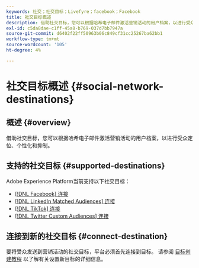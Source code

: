```yaml
---
keywords: 社交；社交目标；Livefyre；facebook；Facebook
title: 社交目标概述
description: 借助社交目标，您可以根据哈希电子邮件激活营销活动的用户档案，以进行受众定位、个性化和抑制。
exl-id: c5da8dae-c1ff-45a8-b769-037d7bb7947a
source-git-commit: d6402f22ff50963b06c849cf31cc25267ba62bb1
workflow-type: tm+mt
source-wordcount: '105'
ht-degree: 4%

---
```


# 社交目标概述 {#social-network-destinations}

## 概述 {#overview}

借助社交目标，您可以根据哈希电子邮件激活营销活动的用户档案，以进行受众定位、个性化和抑制。

## 支持的社交目标 {#supported-destinations}

Adobe Experience Platform当前支持以下社交目标：

* [[!DNL Facebook] 连接](facebook.md)
* [[!DNL LinkedIn Matched Audiences] 连接](linkedin.md)
* [[!DNL TikTok] 连接](tiktok.md)
* [[!DNL Twitter Custom Audiences] 连接](twitter.md)

## 连接到新的社交目标 {#connect-destination}

要将受众发送到营销活动的社交目标，平台必须首先连接到目标。 请参阅 [目标创建教程](../../ui/connect-destination.md) 以了解有关设置新目标的详细信息。